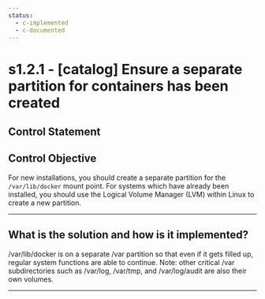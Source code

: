 ```yaml
---
status:
  - c-implemented
  - c-documented
---
```


# s1.2.1 - \[catalog\] Ensure a separate partition for containers has been created

## Control Statement

## Control Objective

For new installations, you should create a separate partition for the `/var/lib/docker` mount point. For systems which have already been installed, you should use the Logical Volume Manager (LVM) within Linux to create a new partition.

______________________________________________________________________

## What is the solution and how is it implemented?

/var/lib/docker is on a separate /var partition so that even if it
gets filled up, regular system functions are able to continue.  Note:
other critical /var subdirectories such as /var/log, /var/tmp, and
/var/log/audit are also their own volumes.

______________________________________________________________________
